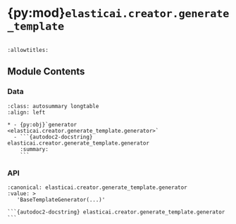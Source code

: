 # {py:mod}`elasticai.creator.generate_template`

```{py:module} elasticai.creator.generate_template
```

```{autodoc2-docstring} elasticai.creator.generate_template
:allowtitles:
```

## Module Contents

### Data

````{list-table}
:class: autosummary longtable
:align: left

* - {py:obj}`generator <elasticai.creator.generate_template.generator>`
  - ```{autodoc2-docstring} elasticai.creator.generate_template.generator
    :summary:
    ```
````

### API

````{py:data} generator
:canonical: elasticai.creator.generate_template.generator
:value: >
   'BaseTemplateGenerator(...)'

```{autodoc2-docstring} elasticai.creator.generate_template.generator
```

````
